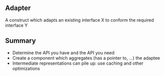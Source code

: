 ## **Adapter**
A construct which adapts an existing interface X to conform the required interface Y

## Summary

* Determine the API you have and the API you need
* Create a component which aggregates (has a pointer to, ...) the adaptee
* Intermediate representations can pile up: use caching and other optimizations